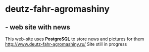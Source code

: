 # deutz-fahr-agromashiny
## - web site with news
This web-site uses **PostgreSQL** to store news and pictures for them
http://www.deutz-fahr-agromashiny.ru/
Site still in progress 
